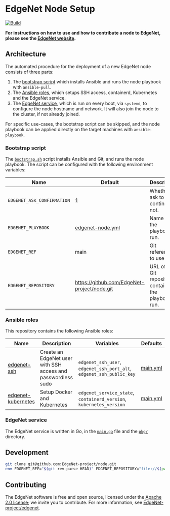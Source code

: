 # EdgeNet Node Setup

[![Build](https://github.com/EdgeNet-project/node/actions/workflows/build.yml/badge.svg)](https://github.com/EdgeNet-project/node/actions/workflows/build.yml)

**For instructions on how to use and how to contribute a node to EdgeNet, please see the [EdgeNet website](https://edgenet-project.github.io/).**

## Architecture

The automated procedure for the deployment of a new EdgeNet node consists of three parts:
1. The [bootstrap script](#bootstrap-script) which installs Ansible and runs the node playbook with `ansible-pull`.
2. The [Ansible roles](#ansible-roles), which setups SSH access, containerd, Kubernetes and the EdgeNet service.
3. The [EdgeNet service](#edgenet-service), which is run on every boot, via `systemd`, to configure the node hostname and network. It will also join the node to the cluster, if not already joined.

For specific use-cases, the bootstrap script can be skipped, and the node playbook can be applied directly on the target machines with `ansible-playbook`.

### Bootstrap script

The [`bootstrap.sh`](/bootstrap.sh) script installs Ansible and Git, and runs the node playbook.
The script can be configured with the following environment variables:

Name | Default | Description
-----|---------|------------
`EDGENET_ASK_CONFIRMATION` | 1 | Whether to ask to continue or not.
`EDGENET_PLAYBOOK` | [edgenet-node.yml](edgenet-node.yml) | Name of the playbook to run.
`EDGENET_REF` | main | Git reference to use.
`EDGENET_REPOSITORY` |  https://github.com/EdgeNet-project/node.git | URL of the Git repository containing the playbook to run.

### Ansible roles

This repository contains the following Ansible roles:

Name | Description | Variables | Defaults
-----|-------------|-----------|---------
[edgenet-ssh](/roles/edgenet-ssh) | Create an EdgeNet user with SSH access and passwordless sudo | `edgenet_ssh_user`, `edgenet_ssh_port_alt`, `edgenet_ssh_public_key` | [main.yml](/roles/edgenet.ssh/defaults/main.yml)
[edgenet-kubernetes](/roles/edgenet-kubernetes) | Setup Docker and Kubernetes | `edgenet_service_state`, `containerd_version`, `kubernetes_version` | [main.yml](/roles/edgenet-kubernetes/defaults/main.yml)

### EdgeNet service

The EdgeNet service is written in Go, in the [`main.go`](/main.go) file and the [`pkg/`](/pkg) directory.

## Development

```bash
git clone git@github.com:EdgeNet-project/node.git
env EDGENET_REF="$(git rev-parse HEAD)" EDGENET_REPOSITORY="file://$(pwd)" ./bootstrap.sh
```

## Contributing

The EdgeNet software is free and open source, licensed under the [Apache 2.0 license](https://www.apache.org/licenses/LICENSE-2.0); we invite you to contribute.
For more information, see [EdgeNet-project/edgenet](https://github.com/EdgeNet-project/edgenet#contributing).
